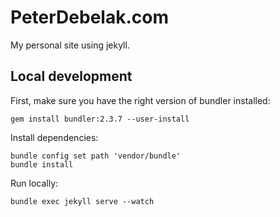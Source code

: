 PeterDebelak.com
==================

My personal site using jekyll.

## Local development

First, make sure you have the right version of bundler installed:

```shell
gem install bundler:2.3.7 --user-install
```

Install dependencies:

```
bundle config set path 'vendor/bundle'
bundle install
```

Run locally:

```
bundle exec jekyll serve --watch
```
